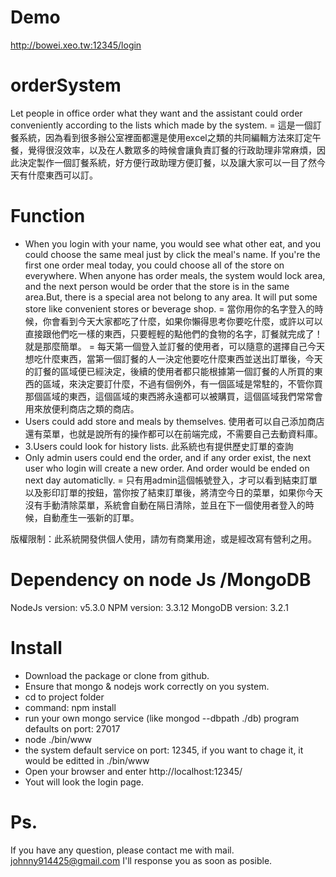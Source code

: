 # Demo
http://bowei.xeo.tw:12345/login
# orderSystem
Let people in office order what they want and the assistant could order conveniently according to the lists which made by the system. = 
這是一個訂餐系統，因為看到很多辦公室裡面都還是使用excel之類的共同編輯方法來訂定午餐，覺得很沒效率，以及在人數眾多的時候會讓負責訂餐的行政助理非常麻煩，因此決定製作一個訂餐系統，好方便行政助理方便訂餐，以及讓大家可以一目了然今天有什麼東西可以訂。
# Function
- When you login with your name, you would see what other eat, and you could choose the same meal just by click the meal's name. If you're the first one order meal today, you could choose all of the store on everywhere. When anyone has order meals, the system would lock area, and the next person would be order that the store is in the same area.But, there is a special area not belong to any area. It will put some store like convenient stores or beverage shop. = 
當你用你的名字登入的時候，你會看到今天大家都吃了什麼，如果你懶得思考你要吃什麼，或許以可以直接跟他們吃一樣的東西，只要輕輕的點他們的食物的名字，訂餐就完成了！ 就是那麼簡單。 = 
每天第一個登入並訂餐的使用者，可以隨意的選擇自己今天想吃什麼東西，當第一個訂餐的人一決定他要吃什麼東西並送出訂單後，今天的訂餐的區域便已經決定，後續的使用者都只能根據第一個訂餐的人所買的東西的區域，來決定要訂什麼，不過有個例外，有一個區域是常駐的，不管你買那個區域的東西，這個區域的東西將永遠都可以被購買，這個區域我們常常會用來放便利商店之類的商店。
- Users could add store and meals by themselves.
使用者可以自己添加商店還有菜單，也就是說所有的操作都可以在前端完成，不需要自己去動資料庫。
- 3.Users could look for history lists.
此系統也有提供歷史訂單的查詢
- Only admin users could end the order, and if any order exist, the next user who login will create a new order. And order would be ended on next day automaticlly. = 
只有用admin這個帳號登入，才可以看到結束訂單以及影印訂單的按鈕，當你按了結束訂單後，將清空今日的菜單，如果你今天沒有手動清除菜單，系統會自動在隔日清除，並且在下一個使用者登入的時候，自動產生一張新的訂單。

版權限制：此系統開發供個人使用，請勿有商業用途，或是經改寫有營利之用。

# Dependency on node Js /MongoDB
NodeJs version: v5.3.0
NPM version: 3.3.12
MongoDB version: 3.2.1
# Install
- Download the package or clone from github.
- Ensure that mongo & nodejs work correctly on you system.
- cd to project folder 
- command: npm install
- run your own mongo service (like mongod --dbpath ./db) program defaults on port: 27017
- node ./bin/www 
- the system default service on port: 12345, if you want to chage it, it would be editted in ./bin/www
- Open your browser and enter http://localhost:12345/ 
- Yout will look the login page.

# Ps.
If you have any question, please contact me with mail.
johnny914425@gmail.com
I'll response you as soon as posible.
